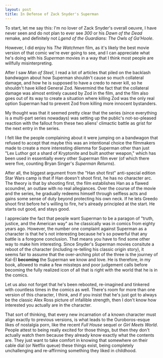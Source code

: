 ```yaml
---
layout: post
title: In Defense of Zack Snyder's Superman
---
```


To start, let me say this: I'm no lover of Zack Snyder's overall oeuvre,
I have never seen and do not plan to ever see *300* or his *Dawn of the Dead* remake,
and definitely not *Lgend of the Guardians: The Owls of Ga'Hoole*.

However, I did enjoy his *The Watchmen* film, as it's likely the best movie version
of that comic we're ever going to see, and I can appreciate what he's doing with his
*Superman* movies in a way that I think most people are willfully misinterpreting.

After I saw *Man of Steel*, I read a lot of articles that piled on the backlash bandwagon
about how Superman shouldn't cause so much collateral damage, and how he is supposed
to have a credo to never kill, so he shouldn't have killed General Zod. Nevermind the
fact that the collateral damage was almost entirely caused by Zod in the film, and
the film also goes out of its way to create a situation where killing Zod was the
only real option Superman had to prevent Zod from killing more innocent bystanders.

My thought was that it seemed pretty clear that the series (since everything is a 
multi-part series nowadays) was setting up the public's not-so-pleased reaction
with the fallout from these two aliens' climactic battle as grist for the next
entry in the series. 

I felt like the people complaining about it were jumping on
a bandwagon that refused to accept that maybe this was an intentional choice
the filmmakers made to create a more interesting dilemma for Superman other than just 
"Lex Luthor got a shard of Kryptonite and built another weapon," which has been
used in essentially every other Superman film ever (of which there were five, counting
Bryan Singer's *Superman Returns*).

After all, the biggest argument from the "Han shot first" anti-special edition Star Wars
camp is that if Han doesn't shoot first, he has no character arc. The theory is that by
shooting first, the film establishes Han as a flawed scoundrel, an outlaw with no real
allegiances. Over the course of the movie and the series, he gradually redeems himself
through selfless acts and gains some sense of duty beyond protecting his own neck. If he
lets Greedo shoot first before he's willing to fire, he's already principled at the start. He
starts out good, and stays good.

I appreciate the fact that people want Superman to be a paragon of "truth, justice, and the
American way" as he classically was in comics from eighty years ago. However, the number
one complaint against Superman as a character is that he's not interesting because
he's so powerful that any battle is a foregone conclusion. That means you have to find some other way to make him interesting. Since Snyder's Superman
movies consitute a reboot of the character (including re-telling his classic origin story),
it seems fair to assume that the over-arching plot of the three is the journey of Kal-El
**becoming** the Superman we know and love. He is therefore, in my book, allowed to make a
few missteps and poor judgement calls before becoming the fully realized icon of all that
is right with the world that he is in the comics.

Let us also not forget that he's been rebooted, re-imagined and tinkered with countless times
in the comics as well. There's room for more than one version of this character, I think, and
if you insist that he's just got to always be the classic Alex Ross picture of infallible strength,
then I don't know how interested you actually are in the character.

That sort of thinking, that every new incarnation of a known character must align exactly to
previous versions, is what leads to the Ouroboros-esque likes of nostalgia porn, like the
recent *Full House* sequel or *Girl Meets World*. People attest to being really excited for
those things, but then they don't actually watch them because they already know exactly
what the contents are. They just want to take comfort in knowing that somewhere on their
cable dial (or Netflix queue) these things exist, being completely unchallenging and 
re-affirming something they liked in childhood.
